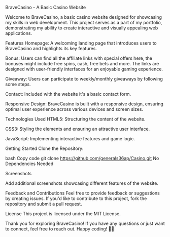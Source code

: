 
BraveCasino - A Basic Casino Website

Welcome to BraveCasino, a basic casino website designed for showcasing my skills in web development. This project serves as a part of my portfolio, demonstrating my ability to create interactive and visually appealing web applications.

Features
Homepage: A welcoming landing page that introduces users to BraveCasino and highlights its key features.

Bonus: Users can find all the affiliate links with special offers here, the bonuses might include free spins, cash, free bets and more. The links are designed with user-friendly interfaces for an enjoyable gaming experience.

Giveaway: Users can participate to weekly/monthly giveaways by following some steps.

Contact: Included with the website it's a basic contact form.

Responsive Design: BraveCasino is built with a responsive design, ensuring optimal user experience across various devices and screen sizes.

Technologies Used
HTML5: Structuring the content of the website.

CSS3: Styling the elements and ensuring an attractive user interface.

JavaScript: Implementing interactive features and game logic.


Getting Started
Clone the Repository:

bash
Copy code
git clone https://github.com/generals36ap/Casino.git
No Dependencies Needed


Screenshots

Add additional screenshots showcasing different features of the website.

Feedback and Contributions
Feel free to provide feedback or suggestions by creating issues. If you'd like to contribute to this project, fork the repository and submit a pull request.

License
This project is licensed under the MIT License.

Thank you for exploring BraveCasino! If you have any questions or just want to connect, feel free to reach out. Happy coding! 🎲🚀